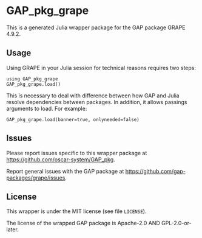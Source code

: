 # GAP_pkg_grape

This is a generated Julia wrapper package for the GAP package GRAPE 4.9.2.

## Usage

Using GRAPE in your Julia session for technical reasons requires two steps:

    using GAP_pkg_grape
    GAP_pkg_grape.load()

This is necessary to deal with difference between how GAP and Julia
resolve dependencies between packages. In addition, it allows passings
arguments to load. For example:

    GAP_pkg_grape.load(banner=true, onlyneeded=false)

## Issues

Please report issues specific to this wrapper package at <https://github.com/oscar-system/GAP_pkg>.

Report general issues with the GAP package at <https://github.com/gap-packages/grape/issues>.

## License

This wrapper is under the MIT license (see file `LICENSE`).

The license of the wrapped GAP package is Apache-2.0 AND GPL-2.0-or-later.
